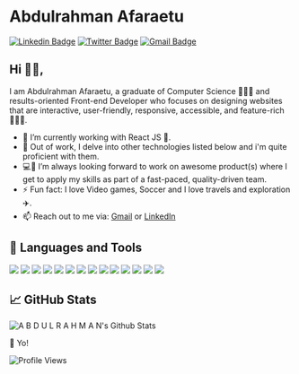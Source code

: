 # Abdulrahman Afaraetu

[![Linkedin Badge](https://img.shields.io/badge/-abdulrahmanafaraetu-blue?style=flat-square&logo=Linkedin&logoColor=white&link=https://www.linkedin.com/in/afaraetu94/)](https://www.linkedin.com/in/afaraetu94/)
[![Twitter Badge](https://img.shields.io/badge/-Abd'rahman-blue?style=flat-square&logo=Twitter&logoColor=white&link=https://twitter.com/_rhammy)](https://twitter.com/_rhammy)
[![Gmail Badge](https://img.shields.io/badge/-afaraeturahman@gmail.com-c14438?style=flat-square&logo=Gmail&logoColor=white&link=mailto:afaraeturahman@gmail.com)](mailto:afaraeturahman@gmail.com)

## Hi 👋🏽,

I am Abdulrahman Afaraetu, a graduate of Computer Science 👨🏽‍🎓 and results-oriented Front-end Developer who focuses on designing websites that are interactive, user-friendly, responsive, accessible, and feature-rich 👨🏽‍💻.

- 🔭 I’m currently working with React JS 💚.
- 🌱 Out of work, I delve into other technologies listed below and i'm quite proficient with them.
- 💻👯 I’m always looking forward to work on awesome product(s) where I get to apply my skills as part of a fast-paced, quality-driven team.
- ⚡ Fun fact: I love Video games, Soccer and I love travels and exploration ✈️.
- 📫 Reach out to me via: [Gmail](mailto:afaraeturahman@gmail.com) or [LinkedIn](https://www.linkedin.com/in/afaraetu94/)

## 🔧 Languages and Tools

![](https://img.shields.io/badge/JavaScript-informational?style=flat&logo=javascript&logoColor=000000&color=238636&labelColor=F7DF1E)
![](https://img.shields.io/badge/React-informational?style=flat&logo=react&logoColor=white&color=238636&labelColor=61DAFB)
![](https://img.shields.io/badge/Redux-informational?style=flat&logo=Redux&logoColor=white&color=238636&labelColor=764ABC)
![](https://img.shields.io/badge/Express-informational?style=flat&logo=express&logoColor=339933&color=238636&labelColor=ffffff)
![](https://img.shields.io/badge/MongoDB-informational?style=flat&logo=mongodb&logoColor=47A248&color=238636&labelColor=000)
![](https://img.shields.io/badge/MySQL-informational?style=flat&logo=mysql&logoColor=ffffff&color=238636&labelColor=4479A1)
![](https://img.shields.io/badge/WordPress-informational?style=flat&logo=wordpress&logoColor=06B6D4&color=238636&labelColor=FFFFFF)
![](https://img.shields.io/badge/WebFlow-informational?style=flat&logo=webflow&logoColor=06B6D4&color=238636&labelColor=FFFFFF)
![](https://img.shields.io/badge/Bootstrap-informational?style=flat&logo=bootstrap&logoColor=ffffff&color=238636&labelColor=7952B3)
![](https://img.shields.io/badge/SCSS-informational?style=flat&logo=sass&logoColor=C76494&color=238636&labelColor=FFFFFF)
![](https://img.shields.io/badge/GIT-informational?style=flat&logo=git&logoColor=ffffff&color=238636&labelColor=F05032)
![](https://img.shields.io/badge/GitHub-informational?style=flat&logo=github&logoColor=ffffff&color=238636&labelColor=181717)
![](https://img.shields.io/badge/VS%20Code-informational?style=flat&logo=visual-studio-code&logoColor=007ACC&color=238636&labelColor=ffffff)
![](https://img.shields.io/badge/Linux-informational?style=flat&logo=linux&logoColor=000000&color=238636&labelColor=FCC624)

## 📈 GitHub Stats

![A B D U L R A H M A N's Github Stats](https://github-readme-stats.vercel.app/api?username=rahmanC&theme=merko&show_icons=true&custom_title=Activity%20Stats&title_color=40c463&text_color=b9c1c9&bg_color=161b22&hide_border=true&icon_color=40c463)

🥂 Yo!

![Profile Views](https://gpvc.arturio.dev/rahmanC)
